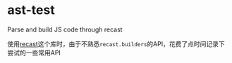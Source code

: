 # ast-test
Parse and build JS code through recast

使用[recast](https://www.npmjs.com/package/recast)这个库时，由于不熟悉`recast.builders`的API，花费了点时间记录下尝试的一些常用API
